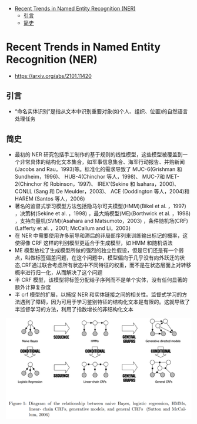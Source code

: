 <!-- TOC -->

- [Recent Trends in Named Entity Recognition (NER)](#recent-trends-in-named-entity-recognition-ner)
  - [引言](#引言)
  - [简史](#简史)

<!-- /TOC -->
# Recent Trends in Named Entity Recognition (NER)
- https://arxiv.org/abs/2101.11420

## 引言
- “命名实体识别”是指从文本中识别重要对象(如个人、组织、位置)的自然语言处理任务

## 简史
- 最初的 NER 研究包括手工制作的基于规则的线性模型，这些模型被覆盖到一个非常具体的结构化文本集合，如军事信息集合、海军行动报告、并购新闻(Jacobs and Rau，1993)等。标准化的需求导致了 MUC-6(Grishman 和 Sundheim，1996)、 HUB-4(Chinchor 等人，1998)、 MUC-7和 MET-2(Chinchor 和 Robinson，1997)、 IREX‘(Sekine 和 Isahara，2000)、 CONLL (Sang 和 De Meulder，2003)、 ACE (Doddington 等人，2004)和 HAREM (Santos 等人，2006)
- 著名的监督式学习模型方法包括隐马尔可夫模型(HMM)(Bikel et al. ，1997) ，决策树(Sekine et al. ，1998) ，最大熵模型(ME)(Borthwick et al. ，1998) ，支持向量机(SVM)(Asahara and Matsumoto，2003) ，条件随机场(CRF)(Lafferty et al. ，2001; McCallum and Li，2003)
- 在 NER 中需要使用许多前导和滞后的非局部序列来训练输出标记的概率，这使得像 CRF 这样的判别模型更适合于生成模型，如 HMM 和随机语法
- ME 模型放松了生成模型所做的强烈的独立性假设，但是它们还是有一个弱点，叫做标签偏差问题，在这个问题中，模型偏向于几乎没有向外跃迁的状态,CRF通过联合考虑所有状态中不同特征的权重，而不是在状态层面上对转移概率进行归一化，从而解决了这个问题
- 半 CRF 模型，该模型将标签分配给子序列而不是单个实体，没有任何显著的额外计算复杂度
- 半 crf 模型的扩展，以捕捉 NER 和实体链接之间的相关性。监督式学习的方法遇到了障碍，因为可用于学习鉴别特征的结构化文本是有限的。这就导致了半监督学习的方法，利用了指数增长的非结构化文本

![](../../../source/images/24212120212421130321.png)

